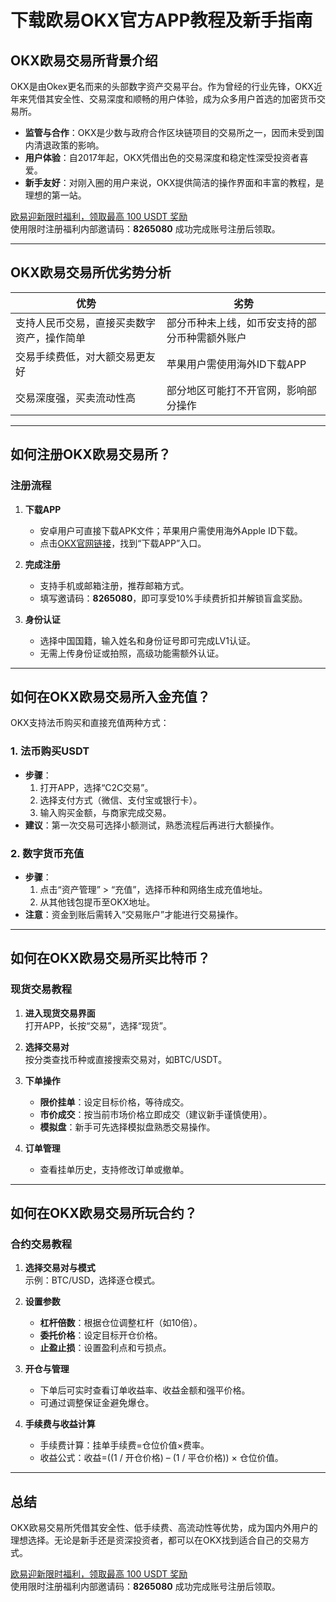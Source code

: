 # 下载欧易OKX官方APP教程及新手指南


## OKX欧易交易所背景介绍

OKX是由Okex更名而来的头部数字资产交易平台。作为曾经的行业先锋，OKX近年来凭借其安全性、交易深度和顺畅的用户体验，成为众多用户首选的加密货币交易所。

- **监管与合作**：OKX是少数与政府合作区块链项目的交易所之一，因而未受到国内清退政策的影响。
- **用户体验**：自2017年起，OKX凭借出色的交易深度和稳定性深受投资者喜爱。
- **新手友好**：对刚入圈的用户来说，OKX提供简洁的操作界面和丰富的教程，是理想的第一站。

[欧易迎新限时福利，领取最高 100 USDT 奖励](https://bit.ly/OKXe)  
使用限时注册福利内部邀请码：**8265080** 成功完成账号注册后领取。

---

## OKX欧易交易所优劣势分析

| **优势**                                      | **劣势**                                      |
|-----------------------------------------------|-----------------------------------------------|
| 支持人民币交易，直接买卖数字资产，操作简单     | 部分币种未上线，如币安支持的部分币种需额外账户 |
| 交易手续费低，对大额交易更友好                | 苹果用户需使用海外ID下载APP                   |
| 交易深度强，买卖流动性高                      | 部分地区可能打不开官网，影响部分操作           |

---

## 如何注册OKX欧易交易所？

### 注册流程

1. **下载APP**  
   - 安卓用户可直接下载APK文件；苹果用户需使用海外Apple ID下载。
   - 点击[OKX官网链接](https://bit.ly/OKXe)，找到“下载APP”入口。

2. **完成注册**  
   - 支持手机或邮箱注册，推荐邮箱方式。
   - 填写邀请码：**8265080**，即可享受10%手续费折扣并解锁盲盒奖励。

3. **身份认证**  
   - 选择中国国籍，输入姓名和身份证号即可完成LV1认证。
   - 无需上传身份证或拍照，高级功能需额外认证。

---

## 如何在OKX欧易交易所入金充值？

OKX支持法币购买和直接充值两种方式：

### 1. 法币购买USDT
- **步骤**：  
  1. 打开APP，选择“C2C交易”。
  2. 选择支付方式（微信、支付宝或银行卡）。
  3. 输入购买金额，与商家完成交易。
- **建议**：第一次交易可选择小额测试，熟悉流程后再进行大额操作。

### 2. 数字货币充值
- **步骤**：  
  1. 点击“资产管理” > “充值”，选择币种和网络生成充值地址。
  2. 从其他钱包提币至OKX地址。
- **注意**：资金到账后需转入“交易账户”才能进行交易操作。

---

## 如何在OKX欧易交易所买比特币？

### 现货交易教程

1. **进入现货交易界面**  
   打开APP，长按“交易”，选择“现货”。

2. **选择交易对**  
   按分类查找币种或直接搜索交易对，如BTC/USDT。

3. **下单操作**  
   - **限价挂单**：设定目标价格，等待成交。
   - **市价成交**：按当前市场价格立即成交（建议新手谨慎使用）。
   - **模拟盘**：新手可先选择模拟盘熟悉交易操作。

4. **订单管理**  
   - 查看挂单历史，支持修改订单或撤单。

---

## 如何在OKX欧易交易所玩合约？

### 合约交易教程

1. **选择交易对与模式**  
   示例：BTC/USD，选择逐仓模式。

2. **设置参数**  
   - **杠杆倍数**：根据仓位调整杠杆（如10倍）。
   - **委托价格**：设定目标开仓价格。
   - **止盈止损**：设置盈利点和亏损点。

3. **开仓与管理**  
   - 下单后可实时查看订单收益率、收益金额和强平价格。
   - 可通过调整保证金避免爆仓。

4. **手续费与收益计算**  
   - 手续费计算：挂单手续费=仓位价值×费率。
   - 收益公式：收益=((1 / 开仓价格) – (1 / 平仓价格)) × 仓位价值。

---

## 总结

OKX欧易交易所凭借其安全性、低手续费、高流动性等优势，成为国内外用户的理想选择。无论是新手还是资深投资者，都可以在OKX找到适合自己的交易方式。

[欧易迎新限时福利，领取最高 100 USDT 奖励](https://bit.ly/OKXe)  
使用限时注册福利内部邀请码：**8265080** 成功完成账号注册后领取。

